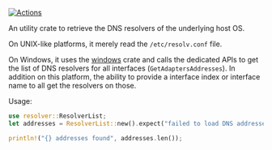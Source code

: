 [![Actions](https://github.com/dandyvica/resolving/actions/workflows/rust.yml/badge.svg)](https://github.com/dandyvica/resolving/actions/workflows/rust.yml)

An utility crate to retrieve the DNS resolvers of the underlying host OS.

On UNIX-like platforms, it merely read the `/etc/resolv.conf` file.

On Windows, it uses the [windows](https://crates.io/crates/windows) crate and calls the dedicated APIs to get the list of
DNS resolvers for all interfaces (`GetAdaptersAddresses`). In addition on this platform, the ability to provide a interface index or interface name to all get the resolvers on those.

Usage:

```rust
use resolver::ResolverList;
let addresses = ResolverList::new().expect("failed to load DNS addresses");

println!("{} addresses found", addresses.len());
```